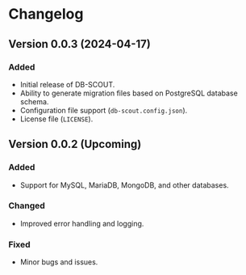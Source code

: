 # Changelog

## Version 0.0.3 (2024-04-17)

### Added
- Initial release of DB-SCOUT.
- Ability to generate migration files based on PostgreSQL database schema.
- Configuration file support (`db-scout.config.json`).
- License file (`LICENSE`).

## Version 0.0.2 (Upcoming)

### Added
- Support for MySQL, MariaDB, MongoDB, and other databases.

### Changed
- Improved error handling and logging.

### Fixed
- Minor bugs and issues.
